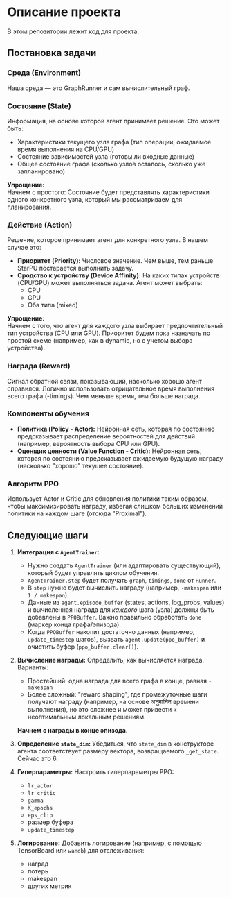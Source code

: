 # Описание проекта

В этом репозитории лежит код для проекта.

## Постановка задачи

### Среда (Environment)
Наша среда — это GraphRunner и сам вычислительный граф.

### Состояние (State)
Информация, на основе которой агент принимает решение. Это может быть:
- Характеристики текущего узла графа (тип операции, ожидаемое время выполнения на CPU/GPU)
- Состояние зависимостей узла (готовы ли входные данные)
- Общее состояние графа (сколько узлов осталось, сколько уже запланировано)

**Упрощение:**  
Начнем с простого: Состояние будет представлять характеристики одного конкретного узла, который мы рассматриваем для планирования.

### Действие (Action)
Решение, которое принимает агент для конкретного узла. В нашем случае это:
- **Приоритет (Priority):** Числовое значение. Чем выше, тем раньше StarPU постарается выполнить задачу.
- **Сродство к устройству (Device Affinity):** На каких типах устройств (CPU/GPU) может выполняться задача. Агент может выбрать:
  - CPU
  - GPU
  - Оба типа (mixed)

**Упрощение:**  
Начнем с того, что агент для каждого узла выбирает предпочтительный тип устройства (CPU или GPU). Приоритет будем пока назначать по простой схеме (например, как в dynamic, но с учетом выбора устройства).

### Награда (Reward)
Сигнал обратной связи, показывающий, насколько хорошо агент справился. Логично использовать отрицательное время выполнения всего графа (-timings). Чем меньше время, тем больше награда.

### Компоненты обучения
- **Политика (Policy - Actor):** Нейронная сеть, которая по состоянию предсказывает распределение вероятностей для действий (например, вероятность выбора CPU или GPU).
- **Оценщик ценности (Value Function - Critic):** Нейронная сеть, которая по состоянию предсказывает ожидаемую будущую награду (насколько "хорошо" текущее состояние).

### Алгоритм PPO
Использует Actor и Critic для обновления политики таким образом, чтобы максимизировать награду, избегая слишком больших изменений политики на каждом шаге (отсюда "Proximal").

## Следующие шаги

1. **Интеграция с `AgentTrainer`:**
   - Нужно создать `AgentTrainer` (или адаптировать существующий), который будет управлять циклом обучения.
   - `AgentTrainer.step` будет получать `graph`, `timings`, `done` от `Runner`.
   - В `step` нужно будет вычислить награду (например, `-makespan` или `1 / makespan`).
   - Данные из `agent.episode_buffer` (states, actions, log_probs, values) и вычисленная награда для *каждого* шага (узла) должны быть добавлены в `PPOBuffer`. Важно правильно обработать `done` (маркер конца графа/эпизода).
   - Когда `PPOBuffer` накопит достаточно данных (например, `update_timestep` шагов), вызвать `agent.update(ppo_buffer)` и очистить буфер (`ppo_buffer.clear()`).

2. **Вычисление награды:**
   Определить, как вычисляется награда. Варианты:
   - Простейший: одна награда для всего графа в конце, равная `-makespan`
   - Более сложный: "reward shaping", где промежуточные шаги получают награду (например, на основе अनुमानित времени выполнения), но это сложнее и может привести к неоптимальным локальным решениям.
   
   **Начнем с награды в конце эпизода.**

3. **Определение `state_dim`:**
   Убедиться, что `state_dim` в конструкторе агента соответствует размеру вектора, возвращаемого `_get_state`. Сейчас это 6.

4. **Гиперпараметры:**
   Настроить гиперпараметры PPO:
   - `lr_actor`
   - `lr_critic`
   - `gamma`
   - `K_epochs`
   - `eps_clip`
   - размер буфера
   - `update_timestep`

5. **Логирование:**
   Добавить логирование (например, с помощью TensorBoard или `wandb`) для отслеживания:
   - наград
   - потерь
   - makespan
   - других метрик
